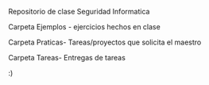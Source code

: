Repositorio de clase Seguridad Informatica

Carpeta Ejemplos - ejercicios hechos en clase


Carpeta Praticas- Tareas/proyectos que solicita el maestro

Carpeta Tareas- Entregas de tareas


:)
